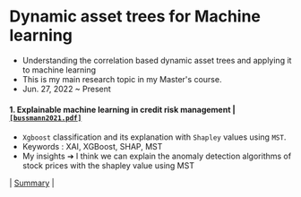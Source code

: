 # Dynamic asset trees for Machine learning
- Understanding the correlation based dynamic asset trees and applying it to machine learning
- This is my main research topic in my Master's course.
- Jun. 27, 2022 ~ Present


#### 1. Explainable machine learning in credit risk management | [`[bussmann2021.pdf]`](http://text2fa.ir/wp-content/uploads/Text2fa.ir-Explainable-Machine-Learning-in-Credit.pdf)
- `Xgboost` classification and its explanation with `Shapley` values using `MST`.
- Keywords : XAI, XGBoost, SHAP, MST
- My insights
➔ I think we can explain the anomaly detection algorithms of stock prices with the shapley value using MST   

| [Summary](https://github.com/standing-o/Dynamic_asset_trees_for_ML/issues/1) |
